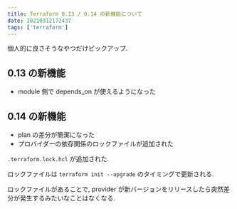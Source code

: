 ```yaml
---
title: Terraform 0.13 / 0.14 の新機能について
date: 20210312172437
tags: ['terraform']
---
```


個人的に良さそうなやつだけピックアップ.

## 0.13 の新機能
- module 側で depends_on が使えるようになった

## 0.14 の新機能
- plan の差分が簡潔になった
- プロバイダーの依存関係のロックファイルが追加された

`.terraform.lock.hcl` が追加された.

ロックファイルは `terraform init --upgrade` のタイミングで更新される.

ロックファイルがあることで, provider が新バージョンをリリースしたら突然差分が発生するみたいなことはなくなる.
